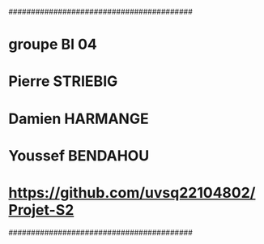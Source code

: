 #########################################
# groupe BI 04
# Pierre STRIEBIG
# Damien HARMANGE
# Youssef BENDAHOU
# https://github.com/uvsq22104802/Projet-S2
#########################################